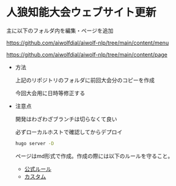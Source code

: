 # 人狼知能大会ウェブサイト更新

主に以下のフォルダ内を編集・ページを追加

https://github.com/aiwolfdial/aiwolf-nlp/tree/main/content/menu

https://github.com/aiwolfdial/aiwolf-nlp/tree/main/content/page

- 方法
    
    上記のリポジトリのフォルダに前回大会分のコピーを作成
    
    今回大会用に日時等修正する
    
- 注意点
    
    開発はわざわざブランチは切らなくて良い
    
    必ずローカルホストで確認してからデプロイ
    
    ```bash
    hugo server -D
    ```
    
    ページはmd形式で作成。作成の際には以下のルールを守ること。
    
    - [公式ルール](https://raw.githubusercontent.com/DavidAnson/markdownlint/main/doc/Rules.md)
    - [カスタム](https://github.com/aiwolfdial/aiwolf-nlp/blob/main/config/custom.markdownlint.jsonc)
    